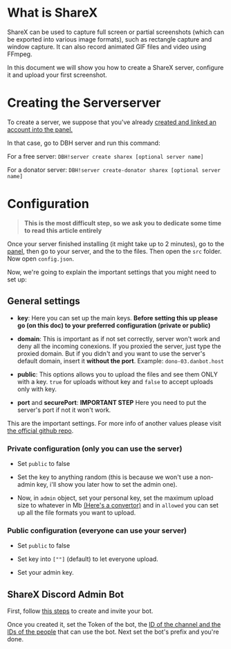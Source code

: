 # What is ShareX
ShareX can be used to capture full screen or partial screenshots (which can be exported into various image formats), such as rectangle capture and window capture. It can also record animated GIF files and video using FFmpeg.

In this document we will show you how to create a ShareX server, configure it and upload your first screenshot. 

# Creating the Serverserver
To create a server, we suppose that you've already [created and linked an account into the panel.](https://help.dbh.wtf/getting-started)

In that case, go to DBH server and run this command:

For a free server: `DBH!server create sharex [optional server name]`

For a donator server: `DBH!server create-donator sharex [optional server name]`

# Configuration
> **This is the most difficult step, so we ask you to dedicate some time to read this article entirely**

Once your server finished installing (it might take up to 2 minutes), go to the [panel](https://panel.danbot.host), then go to your server, and the to the files. Then open the `src` folder. Now open `config.json`. 

Now, we're going to explain the important settings that you might need to set up:

## General settings

- **key**: Here you can set up the main keys. **Before setting this up please go (on this doc) to your preferred configuration (private or public)**

- **domain**: This is important as if not set correctly, server won't work and deny all the incoming conexions. If you proxied the server, just type the proxied domain. But if you didn't and you want to use the server's default domain, insert it **without the port**. Example: `dono-03.danbot.host`

- **public**: This options allows you to upload the files and see them ONLY with a key. `true` for uploads without key and `false` to accept uploads only with key.

- **port** and **securePort**: **IMPORTANT STEP** Here you need to put the server's port if not it won't work.

This are the important settings. For more info of another values please visit [the official github repo](https://github.com/TannerReynolds/ShareX-Upload-Server#configuration).

### Private configuration (only you can use the server)

- Set `public` to false

- Set the key to anything random (this is because we won't use a non-admin key, i'll show you later how to set the admin one).

- Now, in `admin` object, set your personal key, set the maximum upload size to whatever in Mb [(Here's a convertor)](https://www.unitconverters.net/data-storage/mb-to-gb.htm) and in `allowed` you can set up all the file formats you want to upload.

### Public configuration (everyone can use your server)

- Set `public` to false

- Set key into `[""]` (default) to let everyone upload.

- Set your admin key.

## ShareX Discord Admin Bot

First, follow [this steps](https://discordpy.readthedocs.io/en/stable/discord.html) to create and invite your bot.

Once you created it, set the Token of the bot, the [ID of the channel and the IDs of the people](https://support.discord.com/hc/en-us/articles/206346498-Where-can-I-find-my-User-Server-Message-ID-) that can use the bot. Next set the bot's prefix and you're done.